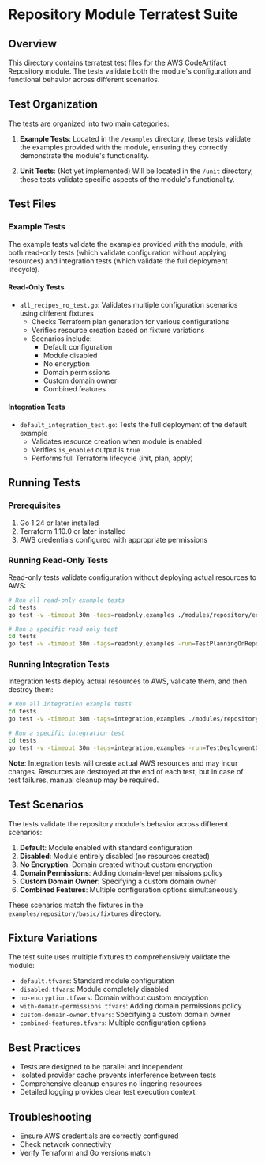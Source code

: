 # Repository Module Terratest Suite

## Overview

This directory contains terratest test files for the AWS CodeArtifact Repository module. The tests validate both the module's configuration and functional behavior across different scenarios.

## Test Organization

The tests are organized into two main categories:

1. **Example Tests**: Located in the `/examples` directory, these tests validate the examples provided with the module, ensuring they correctly demonstrate the module's functionality.

2. **Unit Tests**: (Not yet implemented) Will be located in the `/unit` directory, these tests validate specific aspects of the module's functionality.

## Test Files

### Example Tests

The example tests validate the examples provided with the module, with both read-only tests (which validate configuration without applying resources) and integration tests (which validate the full deployment lifecycle).

#### Read-Only Tests

- `all_recipes_ro_test.go`: Validates multiple configuration scenarios using different fixtures
  - Checks Terraform plan generation for various configurations
  - Verifies resource creation based on fixture variations
  - Scenarios include:
    * Default configuration
    * Module disabled
    * No encryption
    * Domain permissions
    * Custom domain owner
    * Combined features

#### Integration Tests

- `default_integration_test.go`: Tests the full deployment of the default example
  - Validates resource creation when module is enabled
  - Verifies `is_enabled` output is `true`
  - Performs full Terraform lifecycle (init, plan, apply)

## Running Tests

### Prerequisites

1. Go 1.24 or later installed
2. Terraform 1.10.0 or later installed
3. AWS credentials configured with appropriate permissions

### Running Read-Only Tests

Read-only tests validate configuration without deploying actual resources to AWS:

```bash
# Run all read-only example tests
cd tests
go test -v -timeout 30m -tags=readonly,examples ./modules/repository/examples

# Run a specific read-only test
cd tests
go test -v -timeout 30m -tags=readonly,examples -run=TestPlanningOnRepositoryExampleWhenAllRecipesAreUsed ./modules/repository/examples
```

### Running Integration Tests

Integration tests deploy actual resources to AWS, validate them, and then destroy them:

```bash
# Run all integration example tests
cd tests
go test -v -timeout 30m -tags=integration,examples ./modules/repository/examples

# Run a specific integration test
cd tests
go test -v -timeout 30m -tags=integration,examples -run=TestDeploymentOnRepositoryExampleWhenDefaultFixture ./modules/repository/examples
```

**Note**: Integration tests will create actual AWS resources and may incur charges. Resources are destroyed at the end of each test, but in case of test failures, manual cleanup may be required.

## Test Scenarios

The tests validate the repository module's behavior across different scenarios:

1. **Default**: Module enabled with standard configuration
2. **Disabled**: Module entirely disabled (no resources created)
3. **No Encryption**: Domain created without custom encryption
4. **Domain Permissions**: Adding domain-level permissions policy
5. **Custom Domain Owner**: Specifying a custom domain owner
6. **Combined Features**: Multiple configuration options simultaneously

These scenarios match the fixtures in the `examples/repository/basic/fixtures` directory.

## Fixture Variations

The test suite uses multiple fixtures to comprehensively validate the module:

- `default.tfvars`: Standard module configuration
- `disabled.tfvars`: Module completely disabled
- `no-encryption.tfvars`: Domain without custom encryption
- `with-domain-permissions.tfvars`: Adding domain permissions policy
- `custom-domain-owner.tfvars`: Specifying a custom domain owner
- `combined-features.tfvars`: Multiple configuration options

## Best Practices

- Tests are designed to be parallel and independent
- Isolated provider cache prevents interference between tests
- Comprehensive cleanup ensures no lingering resources
- Detailed logging provides clear test execution context

## Troubleshooting

- Ensure AWS credentials are correctly configured
- Check network connectivity
- Verify Terraform and Go versions match
